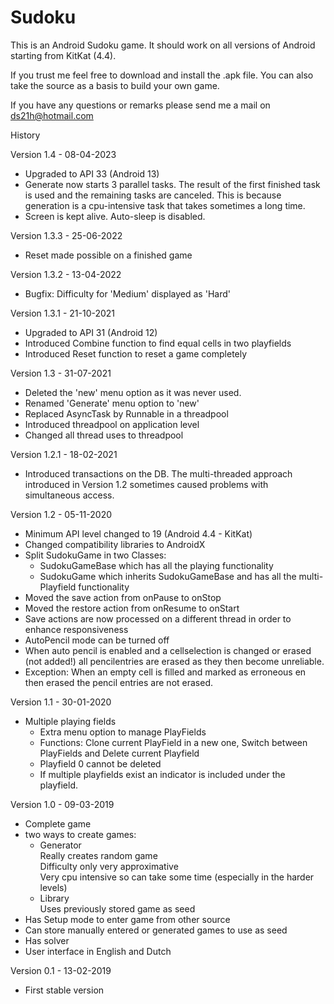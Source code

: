 # Sudoku

This is an Android Sudoku game. It should work on all versions of Android starting from KitKat (4.4).

If you trust me feel free to download and install the .apk file.
You can also take the source as a basis to build your own game.

If you have any questions or remarks please send me a mail on ds21h@hotmail.com

History

Version 1.4 - 08-04-2023
-   Upgraded to API 33 (Android 13)
-   Generate now starts 3 parallel tasks. The result of the first finished task is used and the remaining tasks are canceled.
    This is because generation is a cpu-intensive task that takes sometimes a long time.
-   Screen is kept alive. Auto-sleep is disabled.

Version 1.3.3 - 25-06-2022
-   Reset made possible on a finished game

Version 1.3.2 - 13-04-2022
-   Bugfix: Difficulty for 'Medium' displayed as 'Hard'

Version 1.3.1 - 21-10-2021
-   Upgraded to API 31 (Android 12)
-   Introduced Combine function to find equal cells in two playfields
-   Introduced Reset function to reset a game completely

Version 1.3 - 31-07-2021
-   Deleted the 'new' menu option as it was never used.
-   Renamed 'Generate' menu option to 'new'
-   Replaced AsyncTask by Runnable in a threadpool
-   Introduced threadpool on application level
-   Changed all thread uses to threadpool

Version 1.2.1 - 18-02-2021
-   Introduced transactions on the DB. The multi-threaded approach introduced in Version 1.2 sometimes caused problems with simultaneous access.

Version 1.2 - 05-11-2020
-   Minimum API level changed to 19 (Android 4.4 - KitKat)
-   Changed compatibility libraries to AndroidX
-   Split SudokuGame in two Classes:
    - SudokuGameBase which has all the playing functionality
    - SudokuGame which inherits SudokuGameBase and has all the multi-Playfield functionality
-   Moved the save action from onPause to onStop
-   Moved the restore action from onResume to onStart
-   Save actions are now processed on a different thread in order to enhance responsiveness
-   AutoPencil mode can be turned off
-   When auto pencil is enabled and a cellselection is changed or erased (not added!) all pencilentries are erased as they then become unreliable.
-   Exception: When an empty cell is filled and marked as erroneous en then erased the pencil entries are not erased.

Version 1.1 - 30-01-2020
-   Multiple playing fields
    - Extra menu option to manage PlayFields
    - Functions: Clone current PlayField in a new one, Switch between PlayFields and Delete current Playfield
    - Playfield 0 cannot be deleted
    - If multiple playfields exist an indicator is included under the playfield.

Version 1.0 - 09-03-2019
-   Complete game
-   two ways to create games:
    -   Generator  
        Really creates random game  
        Difficulty only very approximative  
        Very cpu intensive so can take some time (especially in the harder levels)
    -   Library  
        Uses previously stored game as seed
-   Has Setup mode to enter game from other source
-   Can store manually entered or generated games to use as seed
-   Has solver
-   User interface in English and Dutch

Version 0.1 - 13-02-2019
-	First stable version
